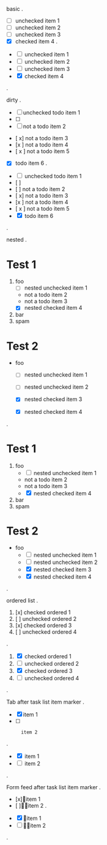 basic
.
- [ ] unchecked item 1
- [ ] unchecked item 2
- [ ] unchecked item 3
- [x] checked item 4
.
<ul class="contains-task-list">
<li class="task-list-item"><input class="task-list-item-checkbox" type="checkbox" /> unchecked item 1</li>
<li class="task-list-item"><input class="task-list-item-checkbox" type="checkbox" /> unchecked item 2</li>
<li class="task-list-item"><input class="task-list-item-checkbox" type="checkbox" /> unchecked item 3</li>
<li class="task-list-item"><input class="task-list-item-checkbox" type="checkbox" checked="" /> checked item 4</li>
</ul>
.

dirty
.
-   [ ] unchecked todo item 1
- [ ]
- [  ] not a todo item 2
- [ x] not a todo item 3
- [x ] not a todo item 4
- [ x ] not a todo item 5
-   [x] todo item 6
.
<ul class="contains-task-list">
<li class="task-list-item"><input class="task-list-item-checkbox" type="checkbox" /> unchecked todo item 1</li>
<li>[ ]</li>
<li>[  ] not a todo item 2</li>
<li>[ x] not a todo item 3</li>
<li>[x ] not a todo item 4</li>
<li>[ x ] not a todo item 5</li>
<li class="task-list-item"><input class="task-list-item-checkbox" type="checkbox" checked="" /> todo item 6</li>
</ul>
.

nested
.
# Test 1

1. foo
   * [ ] nested unchecked item 1
   * not a todo item 2
   * not a todo item 3
   * [x] nested checked item 4
2. bar
3. spam

# Test 2

- foo
  - [ ] nested unchecked item 1
  - [ ] nested unchecked item 2
  - [x] nested checked item 3
  - [X] nested checked item 4


.
<h1>Test 1</h1>
<ol>
<li>foo
<ul class="contains-task-list">
<li class="task-list-item"><input class="task-list-item-checkbox" type="checkbox" /> nested unchecked item 1</li>
<li>not a todo item 2</li>
<li>not a todo item 3</li>
<li class="task-list-item"><input class="task-list-item-checkbox" type="checkbox" checked="" /> nested checked item 4</li>
</ul>
</li>
<li>bar</li>
<li>spam</li>
</ol>
<h1>Test 2</h1>
<ul>
<li>foo
<ul class="contains-task-list">
<li class="task-list-item"><input class="task-list-item-checkbox" type="checkbox" /> nested unchecked item 1</li>
<li class="task-list-item"><input class="task-list-item-checkbox" type="checkbox" /> nested unchecked item 2</li>
<li class="task-list-item"><input class="task-list-item-checkbox" type="checkbox" checked="" /> nested checked item 3</li>
<li class="task-list-item"><input class="task-list-item-checkbox" type="checkbox" checked="" /> nested checked item 4</li>
</ul>
</li>
</ul>
.

ordered list
.
1. [x] checked ordered 1
2. [ ] unchecked ordered 2
3. [x] checked ordered 3
4. [ ] unchecked ordered 4

.
<ol class="contains-task-list">
<li class="task-list-item"><input class="task-list-item-checkbox" type="checkbox" checked="" /> checked ordered 1</li>
<li class="task-list-item"><input class="task-list-item-checkbox" type="checkbox" /> unchecked ordered 2</li>
<li class="task-list-item"><input class="task-list-item-checkbox" type="checkbox" checked="" /> checked ordered 3</li>
<li class="task-list-item"><input class="task-list-item-checkbox" type="checkbox" /> unchecked ordered 4</li>
</ol>
.

Tab after task list item marker
.
+ [x]	item 1
+ [ ]		item 2
.
<ul class="contains-task-list">
<li class="task-list-item"><input class="task-list-item-checkbox" type="checkbox" checked="" />	item 1</li>
<li class="task-list-item"><input class="task-list-item-checkbox" type="checkbox" />		item 2</li>
</ul>
.

Form feed after task list item marker
.
+ [x]item 1
+ [ ]item 2
.
<ul class="contains-task-list">
<li class="task-list-item"><input class="task-list-item-checkbox" type="checkbox" checked="" />item 1</li>
<li class="task-list-item"><input class="task-list-item-checkbox" type="checkbox" />item 2</li>
</ul>
.
